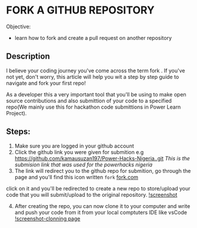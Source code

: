# FORK A GITHUB REPOSITORY

Objective:

- learn how to fork and create a pull request on another repository

## Description

I believe your coding journey you've come across the term fork . If you've not yet, don't worry, this article will help you wit a step by step guide to navigate and fork your first repo!

As a developer this a very important tool that you'll be using to make open source contributions and also submittion of your code to a specified repo(We mainly use this for hackathon code submittions in Power Learn Project).

## Steps:

1. Make sure you are logged in your github account
2. Click the github link you were given for submition e.g https://github.com/kamausuzan197/Power-Hacks-Nigeria..git *This is the submision link that was used for the powerhacks nigeria*
3. The link will redirect you to the github repo for submition, go through the page and you'll find this icon written `fork`
[fork.com](https://github.com/Ochiengsteven/Articles/blob/main/fork/Fork%201.png)

click on it and you'll be redirected to create a new repo to store/upload your code that you will submit/upload to the original repository.
[!screenshot](creating-repo.png)

4. After creating the repo, you can now clone it to your computer and write and push your code from it from your local comptuters IDE like vsCode
[!screenshot-clonning page](github.com/ochieng/demo)
